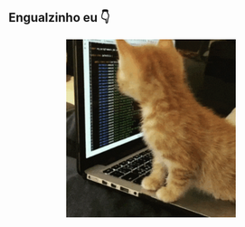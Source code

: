 ## Engualzinho eu 👇

<p align="center">
  <img src="giphy.gif" width="300px" margin="100px auto">
</p>

